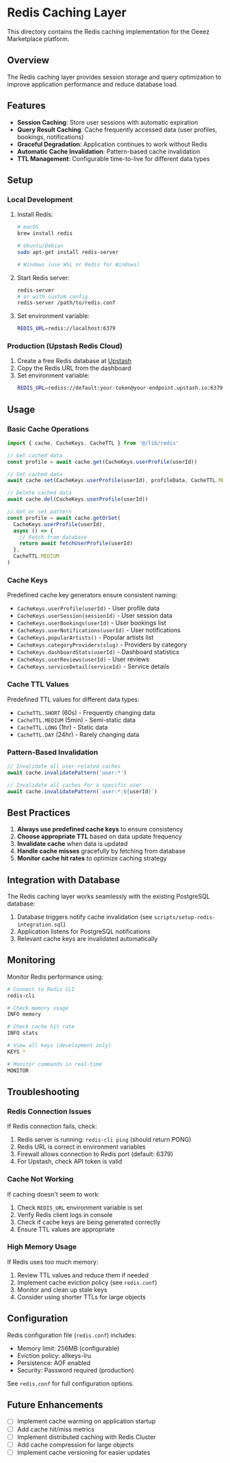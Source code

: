 # Redis Caching Layer

This directory contains the Redis caching implementation for the Oeeez Marketplace platform.

## Overview

The Redis caching layer provides session storage and query optimization to improve application performance and reduce database load.

## Features

- **Session Caching**: Store user sessions with automatic expiration
- **Query Result Caching**: Cache frequently accessed data (user profiles, bookings, notifications)
- **Graceful Degradation**: Application continues to work without Redis
- **Automatic Cache Invalidation**: Pattern-based cache invalidation
- **TTL Management**: Configurable time-to-live for different data types

## Setup

### Local Development

1. Install Redis:
   ```bash
   # macOS
   brew install redis
   
   # Ubuntu/Debian
   sudo apt-get install redis-server
   
   # Windows (use WSL or Redis for Windows)
   ```

2. Start Redis server:
   ```bash
   redis-server
   # or with custom config
   redis-server /path/to/redis.conf
   ```

3. Set environment variable:
   ```bash
   REDIS_URL=redis://localhost:6379
   ```

### Production (Upstash Redis Cloud)

1. Create a free Redis database at [Upstash](https://upstash.com)
2. Copy the Redis URL from the dashboard
3. Set environment variable:
   ```bash
   REDIS_URL=rediss://default:your-token@your-endpoint.upstash.io:6379
   ```

## Usage

### Basic Cache Operations

```typescript
import { cache, CacheKeys, CacheTTL } from '@/lib/redis'

// Get cached data
const profile = await cache.get(CacheKeys.userProfile(userId))

// Set cached data
await cache.set(CacheKeys.userProfile(userId), profileData, CacheTTL.MEDIUM)

// Delete cached data
await cache.del(CacheKeys.userProfile(userId))

// Get or set pattern
const profile = await cache.getOrSet(
  CacheKeys.userProfile(userId),
  async () => {
    // Fetch from database
    return await fetchUserProfile(userId)
  },
  CacheTTL.MEDIUM
)
```

### Cache Keys

Predefined cache key generators ensure consistent naming:

- `CacheKeys.userProfile(userId)` - User profile data
- `CacheKeys.userSession(sessionId)` - User session data
- `CacheKeys.userBookings(userId)` - User bookings list
- `CacheKeys.userNotifications(userId)` - User notifications
- `CacheKeys.popularArtists()` - Popular artists list
- `CacheKeys.categoryProviders(slug)` - Providers by category
- `CacheKeys.dashboardStats(userId)` - Dashboard statistics
- `CacheKeys.userReviews(userId)` - User reviews
- `CacheKeys.serviceDetail(serviceId)` - Service details

### Cache TTL Values

Predefined TTL values for different data types:

- `CacheTTL.SHORT` (60s) - Frequently changing data
- `CacheTTL.MEDIUM` (5min) - Semi-static data
- `CacheTTL.LONG` (1hr) - Static data
- `CacheTTL.DAY` (24hr) - Rarely changing data

### Pattern-Based Invalidation

```typescript
// Invalidate all user-related caches
await cache.invalidatePattern('user:*')

// Invalidate all caches for a specific user
await cache.invalidatePattern(`user:*:${userId}`)
```

## Best Practices

1. **Always use predefined cache keys** to ensure consistency
2. **Choose appropriate TTL** based on data update frequency
3. **Invalidate cache** when data is updated
4. **Handle cache misses** gracefully by fetching from database
5. **Monitor cache hit rates** to optimize caching strategy

## Integration with Database

The Redis caching layer works seamlessly with the existing PostgreSQL database:

1. Database triggers notify cache invalidation (see `scripts/setup-redis-integration.sql`)
2. Application listens for PostgreSQL notifications
3. Relevant cache keys are invalidated automatically

## Monitoring

Monitor Redis performance using:

```bash
# Connect to Redis CLI
redis-cli

# Check memory usage
INFO memory

# Check cache hit rate
INFO stats

# View all keys (development only)
KEYS *

# Monitor commands in real-time
MONITOR
```

## Troubleshooting

### Redis Connection Issues

If Redis connection fails, check:

1. Redis server is running: `redis-cli ping` (should return PONG)
2. Redis URL is correct in environment variables
3. Firewall allows connection to Redis port (default: 6379)
4. For Upstash, check API token is valid

### Cache Not Working

If caching doesn't seem to work:

1. Check `REDIS_URL` environment variable is set
2. Verify Redis client logs in console
3. Check if cache keys are being generated correctly
4. Ensure TTL values are appropriate

### High Memory Usage

If Redis uses too much memory:

1. Review TTL values and reduce them if needed
2. Implement cache eviction policy (see `redis.conf`)
3. Monitor and clean up stale keys
4. Consider using shorter TTLs for large objects

## Configuration

Redis configuration file (`redis.conf`) includes:

- Memory limit: 256MB (configurable)
- Eviction policy: allkeys-lru
- Persistence: AOF enabled
- Security: Password required (production)

See `redis.conf` for full configuration options.

## Future Enhancements

- [ ] Implement cache warming on application startup
- [ ] Add cache hit/miss metrics
- [ ] Implement distributed caching with Redis Cluster
- [ ] Add cache compression for large objects
- [ ] Implement cache versioning for easier updates
